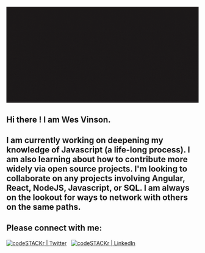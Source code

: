 ![Banner](banner.gif)

## Hi there !  **I am Wes Vinson.**  

## I am currently working on deepening my knowledge of Javascript (a life-long process).  I am also learning about how to contribute more widely via open source projects.  I'm looking to **collaborate** on any projects involving Angular, React, NodeJS, Javascript, or SQL.  I am always on the lookout for ways to **network** with others on the same paths.  

## Please **connect with me**:    
[<img align="center" alt="codeSTACKr | Twitter" width="22px" src="https://cdn.jsdelivr.net/npm/simple-icons@v3/icons/twitter.svg" />][twitter] &nbsp;
[<img align="center" alt="codeSTACKr | LinkedIn" width="22px" src="https://cdn.jsdelivr.net/npm/simple-icons@v3/icons/linkedin.svg" />][linkedin]

<!-- **wvinson43/wvinson43** is a ✨ _special_ ✨ repository because its `README.md` (this file) appears on your GitHub profile.

Here are some ideas to get you started:

- 🔭 I’m currently working on ...
- 🌱 I’m currently learning ...
- 👯 I’m looking to collaborate on ...
- 🤔 I’m looking for help with ...
- 💬 Ask me about ...
- 📫 How to reach me: ...
- 😄 Pronouns: ...
- ⚡ Fun fact: ...
-->
[twitter]:(https://twitter.com/Wesley_Vinson38)
[linkedin]:(https://www.linkedin.com/in/wesley-vinson-edd/)
